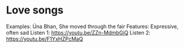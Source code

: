 # Love songs

Examples: Úna Bhan, She moved through the fair
Features: Expressive, often sad
Listen 1: https://youtu.be/ZZn-MdmbGiQ
Listen 2: https://youtu.be/F1YxHZPcMaQ